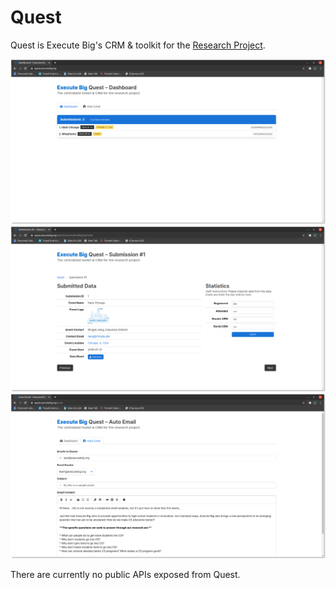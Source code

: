 # Quest

Quest is Execute Big's CRM & toolkit for the [Research Project](https://research.executebig.org).

![Homepage](docs/screenshot-0.png)
![Submission Page](docs/screenshot-1.png)
![Auto Email Sender](docs/screenshot-2.png)

There are currently no public APIs exposed from Quest. 